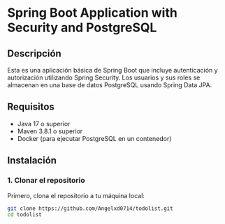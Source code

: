 # Spring Boot Application with Security and PostgreSQL

## Descripción

Esta es una aplicación básica de Spring Boot que incluye autenticación y autorización utilizando Spring Security. Los usuarios y sus roles se almacenan en una base de datos PostgreSQL usando Spring Data JPA.

## Requisitos

- Java 17 o superior
- Maven 3.8.1 o superior
- Docker (para ejecutar PostgreSQL en un contenedor)

## Instalación

### 1. Clonar el repositorio

Primero, clona el repositorio a tu máquina local:

```bash
git clone https://github.com/Angelxd0714/todolist.git
cd todolist
